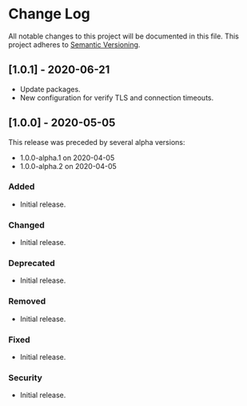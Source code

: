 # Change Log
All notable changes to this project will be documented in this file.
This project adheres to [Semantic Versioning](http://semver.org/).

## [1.0.1] - 2020-06-21

- Update packages.
- New configuration for verify TLS and connection timeouts.

## [1.0.0] - 2020-05-05

This release was preceded by several alpha versions:

- 1.0.0-alpha.1 on 2020-04-05
- 1.0.0-alpha.2 on 2020-04-05

### Added
- Initial release.

### Changed
- Initial release.

### Deprecated
- Initial release.

### Removed
- Initial release.

### Fixed
- Initial release.

### Security
- Initial release.
